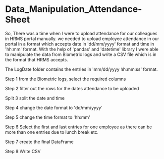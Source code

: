 # Data_Manipulation_Attendance-Sheet
So, There was a time when I were to upload attendance for our colleagues in HRMS portal manually. we needed to upload employee attendance in our portal in a format which accepts date in 'dd/mm/yyyy' format and time in 'hh:mm' format.
With the help of 'pandas' and 'datetime' library I were able to manipulate the data from Biometric logs and write a CSV file which is in the format that HRMS accepts.


The LogDate folder contains the entries in 'mm/dd/yyyy hh:mm:ss' format.

Step 1
from the Biometric logs, select the required columns 

Step 2
filter out the rows for the dates attendance to be uploaded

Split 3
split the date and time

Step 4
change the date format to 'dd/mm/yyyy'

Step 5
change the time format to 'hh:mm'

Step 6
Select the first and last entries for one employee as there can be more than one entries due to lunch break etc.

Step 7
create the final DataFrame

Step 8
Write CSV
